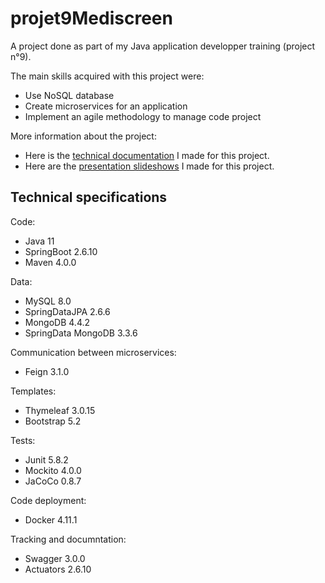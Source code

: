 # projet9Mediscreen

A project done as part of my Java application developper training (project n°9).

The main skills acquired with this project were:

* Use NoSQL database
* Create microservices for an application
* Implement an agile methodology to manage code project


More information about the project:

* Here is the [technical documentation]() I made for this project.
* Here are the [presentation slideshows]() I made for this project.

## Technical specifications

Code:
* Java 11
* SpringBoot 2.6.10
* Maven 4.0.0

Data:
* MySQL 8.0
* SpringDataJPA 2.6.6
* MongoDB 4.4.2
* SpringData MongoDB 3.3.6

Communication between microservices:
* Feign 3.1.0

Templates:
* Thymeleaf 3.0.15
* Bootstrap 5.2

Tests:
* Junit 5.8.2
* Mockito 4.0.0
* JaCoCo 0.8.7

Code deployment:
* Docker 4.11.1

Tracking and documntation:
* Swagger 3.0.0
* Actuators 2.6.10
